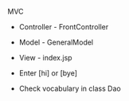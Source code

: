 MVC

- Controller - FrontController
- Model - GeneralModel
- View - index.jsp


- Enter [hi] or [bye]
- Check vocabulary in class Dao